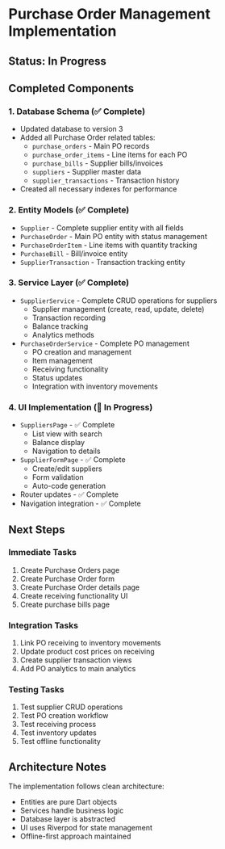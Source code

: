 # Purchase Order Management Implementation

## Status: In Progress

## Completed Components

### 1. Database Schema (✅ Complete)
- Updated database to version 3
- Added all Purchase Order related tables:
  - `purchase_orders` - Main PO records
  - `purchase_order_items` - Line items for each PO
  - `purchase_bills` - Supplier bills/invoices
  - `suppliers` - Supplier master data
  - `supplier_transactions` - Transaction history
- Created all necessary indexes for performance

### 2. Entity Models (✅ Complete)
- `Supplier` - Complete supplier entity with all fields
- `PurchaseOrder` - Main PO entity with status management
- `PurchaseOrderItem` - Line items with quantity tracking
- `PurchaseBill` - Bill/invoice entity
- `SupplierTransaction` - Transaction tracking entity

### 3. Service Layer (✅ Complete)
- `SupplierService` - Complete CRUD operations for suppliers
  - Supplier management (create, read, update, delete)
  - Transaction recording
  - Balance tracking
  - Analytics methods
- `PurchaseOrderService` - Complete PO management
  - PO creation and management
  - Item management
  - Receiving functionality
  - Status updates
  - Integration with inventory movements

### 4. UI Implementation (🔄 In Progress)
- `SuppliersPage` - ✅ Complete
  - List view with search
  - Balance display
  - Navigation to details
- `SupplierFormPage` - ✅ Complete
  - Create/edit suppliers
  - Form validation
  - Auto-code generation
- Router updates - ✅ Complete
- Navigation integration - ✅ Complete

## Next Steps

### Immediate Tasks
1. Create Purchase Orders page
2. Create Purchase Order form
3. Create Purchase Order details page
4. Create receiving functionality UI
5. Create purchase bills page

### Integration Tasks
1. Link PO receiving to inventory movements
2. Update product cost prices on receiving
3. Create supplier transaction views
4. Add PO analytics to main analytics

### Testing Tasks
1. Test supplier CRUD operations
2. Test PO creation workflow
3. Test receiving process
4. Test inventory updates
5. Test offline functionality

## Architecture Notes

The implementation follows clean architecture:
- Entities are pure Dart objects
- Services handle business logic
- Database layer is abstracted
- UI uses Riverpod for state management
- Offline-first approach maintained